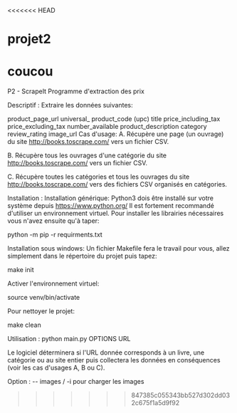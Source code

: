 <<<<<<< HEAD
# projet2
coucou
=======
P2 - ScrapeIt
Programme d'extraction des prix

Descriptif :
Extraire les données suivantes:

product_page_url
universal_ product_code (upc)
title
price_including_tax
price_excluding_tax
number_available
product_description
category
review_rating
image_url
Cas d'usage:
A. Récupère une page (un ouvrage) du site http://books.toscrape.com/ vers un fichier CSV.

B. Récupère tous les ouvrages d'une catégorie du site http://books.toscrape.com/ vers un fichier CSV.

C. Récupère toutes les catégories et tous les ouvrages du site http://books.toscrape.com/ vers des fichiers CSV organisés en catégories.

Installation :
Installation générique:
Python3 dois être installé sur votre système depuis https://www.python.org/
Il est fortement recommandé d'utiliser un environnement virtuel.
Pour installer les librairies nécessaires vous n'avez ensuite qu'à taper:

python -m pip -r requirments.txt

Installation sous windows:
Un fichier Makefile fera le travail pour vous, allez simplement dans le répertoire du projet puis tapez:

make init

Activer l'environnement virtuel:

source venv/bin/activate

Pour nettoyer le projet:

make clean

Utilisation :
python main.py OPTIONS URL

Le logiciel déterminera si l'URL donnée corresponds à un livre, une catégorie ou au site entier puis collectera les données en conséquences (voir les cas d'usages A, B ou C).

Option :
-- images / -i pour charger les images
>>>>>>> 847385c055343bb527d302dd032c675f1a5d9f92
